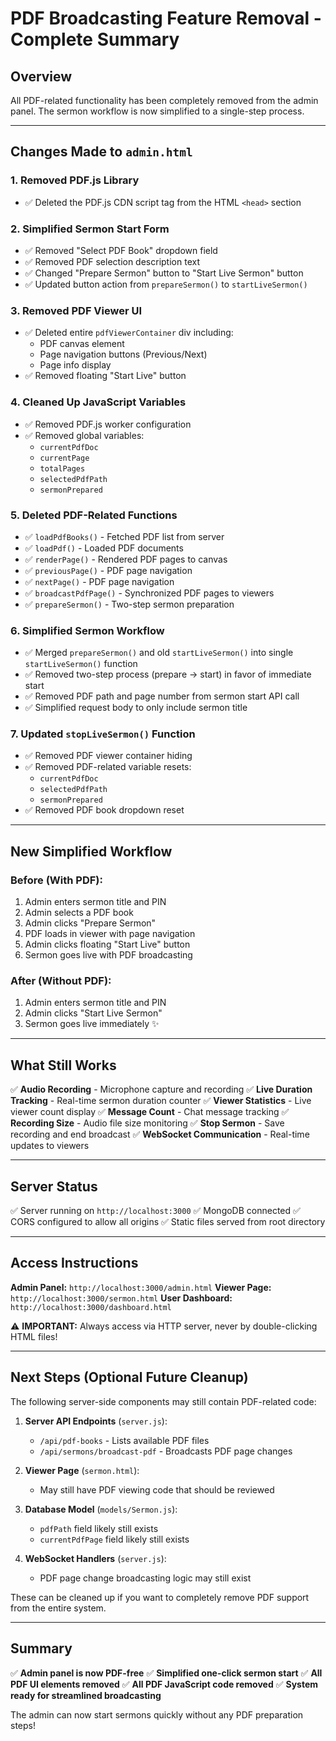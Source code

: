 # PDF Broadcasting Feature Removal - Complete Summary

## Overview
All PDF-related functionality has been completely removed from the admin panel. The sermon workflow is now simplified to a single-step process.

---

## Changes Made to `admin.html`

### 1. **Removed PDF.js Library**
- ✅ Deleted the PDF.js CDN script tag from the HTML `<head>` section

### 2. **Simplified Sermon Start Form**
- ✅ Removed "Select PDF Book" dropdown field
- ✅ Removed PDF selection description text
- ✅ Changed "Prepare Sermon" button to "Start Live Sermon" button
- ✅ Updated button action from `prepareSermon()` to `startLiveSermon()`

### 3. **Removed PDF Viewer UI**
- ✅ Deleted entire `pdfViewerContainer` div including:
  - PDF canvas element
  - Page navigation buttons (Previous/Next)
  - Page info display
- ✅ Removed floating "Start Live" button

### 4. **Cleaned Up JavaScript Variables**
- ✅ Removed PDF.js worker configuration
- ✅ Removed global variables:
  - `currentPdfDoc`
  - `currentPage`
  - `totalPages`
  - `selectedPdfPath`
  - `sermonPrepared`

### 5. **Deleted PDF-Related Functions**
- ✅ `loadPdfBooks()` - Fetched PDF list from server
- ✅ `loadPdf()` - Loaded PDF documents
- ✅ `renderPage()` - Rendered PDF pages to canvas
- ✅ `previousPage()` - PDF page navigation
- ✅ `nextPage()` - PDF page navigation
- ✅ `broadcastPdfPage()` - Synchronized PDF pages to viewers
- ✅ `prepareSermon()` - Two-step sermon preparation

### 6. **Simplified Sermon Workflow**
- ✅ Merged `prepareSermon()` and old `startLiveSermon()` into single `startLiveSermon()` function
- ✅ Removed two-step process (prepare → start) in favor of immediate start
- ✅ Removed PDF path and page number from sermon start API call
- ✅ Simplified request body to only include sermon title

### 7. **Updated `stopLiveSermon()` Function**
- ✅ Removed PDF viewer container hiding
- ✅ Removed PDF-related variable resets:
  - `currentPdfDoc`
  - `selectedPdfPath`
  - `sermonPrepared`
- ✅ Removed PDF book dropdown reset

---

## New Simplified Workflow

### **Before (With PDF):**
1. Admin enters sermon title and PIN
2. Admin selects a PDF book
3. Admin clicks "Prepare Sermon"
4. PDF loads in viewer with page navigation
5. Admin clicks floating "Start Live" button
6. Sermon goes live with PDF broadcasting

### **After (Without PDF):**
1. Admin enters sermon title and PIN
2. Admin clicks "Start Live Sermon"
3. Sermon goes live immediately ✨

---

## What Still Works

✅ **Audio Recording** - Microphone capture and recording
✅ **Live Duration Tracking** - Real-time sermon duration counter
✅ **Viewer Statistics** - Live viewer count display
✅ **Message Count** - Chat message tracking
✅ **Recording Size** - Audio file size monitoring
✅ **Stop Sermon** - Save recording and end broadcast
✅ **WebSocket Communication** - Real-time updates to viewers

---

## Server Status

✅ Server running on `http://localhost:3000`
✅ MongoDB connected
✅ CORS configured to allow all origins
✅ Static files served from root directory

---

## Access Instructions

**Admin Panel:** `http://localhost:3000/admin.html`
**Viewer Page:** `http://localhost:3000/sermon.html`
**User Dashboard:** `http://localhost:3000/dashboard.html`

⚠️ **IMPORTANT:** Always access via HTTP server, never by double-clicking HTML files!

---

## Next Steps (Optional Future Cleanup)

The following server-side components may still contain PDF-related code:

1. **Server API Endpoints** (`server.js`):
   - `/api/pdf-books` - Lists available PDF files
   - `/api/sermons/broadcast-pdf` - Broadcasts PDF page changes
   
2. **Viewer Page** (`sermon.html`):
   - May still have PDF viewing code that should be reviewed

3. **Database Model** (`models/Sermon.js`):
   - `pdfPath` field likely still exists
   - `currentPdfPage` field likely still exists

4. **WebSocket Handlers** (`server.js`):
   - PDF page change broadcasting logic may still exist

These can be cleaned up if you want to completely remove PDF support from the entire system.

---

## Summary

✅ **Admin panel is now PDF-free**
✅ **Simplified one-click sermon start**
✅ **All PDF UI elements removed**
✅ **All PDF JavaScript code removed**
✅ **System ready for streamlined broadcasting**

The admin can now start sermons quickly without any PDF preparation steps!
